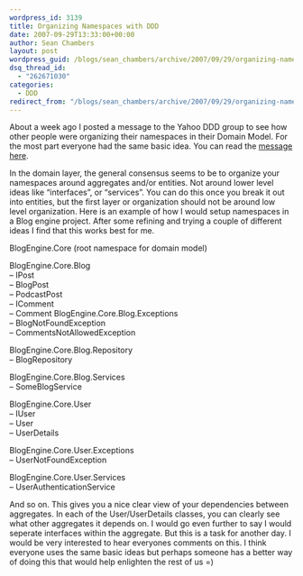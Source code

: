 ```yaml
---
wordpress_id: 3139
title: Organizing Namespaces with DDD
date: 2007-09-29T13:33:00+00:00
author: Sean Chambers
layout: post
wordpress_guid: /blogs/sean_chambers/archive/2007/09/29/organizing-namespaces-with-ddd.aspx
dsq_thread_id:
  - "262671030"
categories:
  - DDD
redirect_from: "/blogs/sean_chambers/archive/2007/09/29/organizing-namespaces-with-ddd.aspx/"
---
```

About a week ago I posted a message to the Yahoo DDD group to see how other people were organizing their namespaces in their Domain Model. For the most part everyone had the same basic idea. You can read the <A class="" href="http://tech.groups.yahoo.com/group/domaindrivendesign/message/5873" target="_blank">message here</A>.


  


In the domain layer, the general consensus seems to be to organize your namespaces around aggregates and/or entities. Not around lower level ideas like &#8220;interfaces&#8221;, or &#8220;services&#8221;. You can do this once you break it out into entities, but the first layer or organization should not be around low level organization. Here is an example of how I would setup namespaces in a Blog engine project. After some refining and trying a couple of different ideas I find that this works best for me.


  


BlogEngine.Core (root namespace for domain model)  
  
BlogEngine.Core.Blog  
&#8211; IPost  
&#8211; BlogPost  
&#8211; PodcastPost  
&#8211; IComment  
&#8211; Comment BlogEngine.Core.Blog.Exceptions  
&#8211; BlogNotFoundException  
&#8211; CommentsNotAllowedException  
  
BlogEngine.Core.Blog.Repository  
&#8211; BlogRepository  
  
BlogEngine.Core.Blog.Services  
&#8211; SomeBlogService  
  
BlogEngine.Core.User  
&#8211; IUser  
&#8211; User  
&#8211; UserDetails  
  
BlogEngine.Core.User.Exceptions  
&#8211; UserNotFoundException  
  
BlogEngine.Core.User.Services  
&#8211; UserAuthenticationService


  


And so on. This gives you a nice clear view of your dependencies between aggregates. In each of the User/UserDetails classes, you can clearly see what other aggregates it depends on. I would go even further to say I would seperate interfaces within the aggregate. But this is a task for another day. I would be very interested to hear everyones comments on this. I think everyone uses the same basic ideas but perhaps someone has a better way of doing this that would help enlighten the rest of us =)